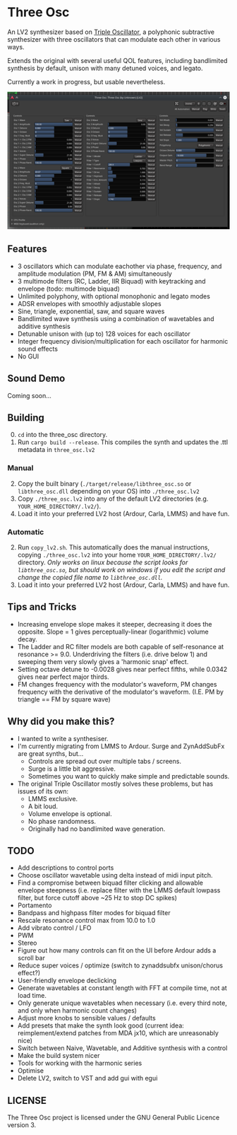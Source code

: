 # Three Osc

An LV2 synthesizer based on [Triple Oscillator](https://github.com/LMMS/lmms), a polyphonic subtractive synthesizer with three oscillators that can modulate each other in various ways.

Extends the original with several useful QOL features, including bandlimited synthesis by default, unison with many detuned voices, and legato.

Currently a work in progress, but usable nevertheless. 

![alt text](/images/three_osc_v1.png "Ardour hosting a bass preset which uses the ladder filter.")


## Features

* 3 oscillators which can modulate eachother via phase, frequency, and amplitude modulation (PM, FM & AM) simultaneously
* 3 multimode filters (RC, Ladder, IIR Biquad) with keytracking and envelope (todo: multimode biquad)
* Unlimited polyphony, with optional monophonic and legato modes
* ADSR envelopes with smoothly adjustable slopes
* Sine, triangle, exponential, saw, and square waves
* Bandlimited wave synthesis using a combination of wavetables and additive synthesis
* Detunable unison with (up to) 128 voices for each oscillator
* Integer frequency division/multiplication for each oscillator for harmonic sound effects
* No GUI

## Sound Demo
Coming soon...

## Building
0. `cd` into the three_osc directory.
1. Run `cargo build --release`. This compiles the synth and updates the .ttl metadata in `three_osc.lv2`

### Manual
2. Copy the built binary (`./target/release/libthree_osc.so` or `libthree_osc.dll` depending on your OS) into `./three_osc.lv2`
3. Copy `./three_osc.lv2` into any of the default LV2 directories (e.g. `YOUR_HOME_DIRECTORY/.lv2/`).
4. Load it into your preferred LV2 host (Ardour, Carla, LMMS) and have fun.

### Automatic
2. Run `copy_lv2.sh`. This automatically does the manual instructions, copying `./three_osc.lv2` into your home `YOUR_HOME_DIRECTORY/.lv2/` directory. *Only works on linux because the script looks for `libthree_osc.so`, but should work on windows if you edit the script and change the copied file name to `libthree_osc.dll`.*
3. Load it into your preferred LV2 host (Ardour, Carla, LMMS) and have fun.

## Tips and Tricks
* Increasing envelope slope makes it steeper, decreasing it does the opposite. Slope = 1 gives perceptually-linear (logarithmic) volume decay.
* The Ladder and RC filter models are both capable of self-resonance at resonance >= 9.0. Underdriving the filters (i.e. drive below 1) and sweeping them very slowly gives a 'harmonic snap' effect.
* Setting octave detune to -0.0028 gives near perfect fifths, while 0.0342 gives near perfect major thirds.
* FM changes frequency with the modulator's waveform, PM changes frequency with the derivative of the modulator's waveform. (I.E. PM by triangle == FM by square wave)

## Why did you make this?
* I wanted to write a synthesiser.
* I'm currently migrating from LMMS to Ardour. Surge and ZynAddSubFx are great synths, but...
    * Controls are spread out over multiple tabs / screens.
    * Surge is a little bit aggressive.
    * Sometimes you want to quickly make simple and predictable sounds.
* The original Triple Oscillator mostly solves these problems, but has issues of its own:
    * LMMS exclusive.
    * A bit loud.
    * Volume envelope is optional.
    * No phase randomness.
    * Originally had no bandlimited wave generation.

## TODO
* Add descriptions to control ports
* Choose oscillator wavetable using delta instead of midi input pitch.
* Find a compromise between biquad filter clicking and allowable envelope steepness (i.e. replace filter with the LMMS default lowpass filter, but force cutoff above ~25 Hz to stop DC spikes)
* Portamento
* Bandpass and highpass filter modes for biquad filter
* Rescale resonance control max from 10.0 to 1.0
* Add vibrato control / LFO
* PWM
* Stereo
* Figure out how many controls can fit on the UI before Ardour adds a scroll bar
* Reduce super voices / optimize (switch to zynaddsubfx unison/chorus effect?)
* User-friendly envelope declicking
* Generate wavetables at constant length with FFT at compile time, not at load time.
* Only generate unique wavetables when necessary (i.e. every third note, and only when harmonic count changes)
* Adjust more knobs to sensible values / defaults
* Add presets that make the synth look good (current idea: reimplement/extend patches from MDA jx10, which are unreasonably nice)
* Switch between Naive, Wavetable, and Additive synthesis with a control
* Make the build system nicer
* Tools for working with the harmonic series
* Optimise
* Delete LV2, switch to VST and add gui with egui

## LICENSE
The Three Osc project is licensed under the GNU General Public Licence version 3.